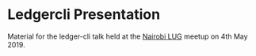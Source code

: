 # Ledgercli Presentation
Material for the ledger-cli talk held at the [Nairobi
LUG](https://groups.google.com/forum/#!forum/nairobi-gnu) meetup on 4th
May 2019.
